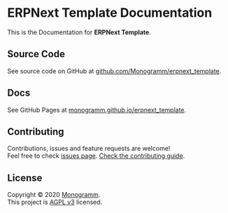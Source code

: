 # **ERPNext Template** Documentation

This is the Documentation for **ERPNext Template**.

## Source Code

See source code on GitHub at [github.com/Monogramm/erpnext_template](https://github.com/Monogramm/erpnext_template/).

## Docs

See GitHub Pages at [monogramm.github.io/erpnext_template](https://monogramm.github.io/erpnext_template/).

## Contributing

Contributions, issues and feature requests are welcome!<br />Feel free to check [issues page](https://github.com/Monogramm/erpnext_template/issues).
[Check the contributing guide](./CONTRIBUTING.md).<br />

## License

Copyright © 2020 [Monogramm](https://github.com/Monogramm).<br />
This project is [AGPL v3](https://opensource.org/licenses/AGPL-3.0) licensed.
